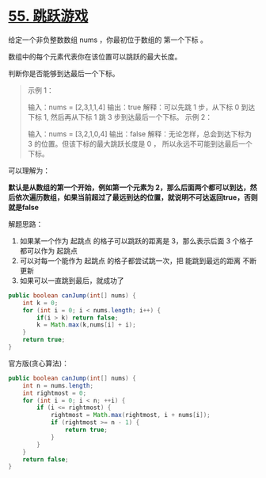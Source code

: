 # [55. 跳跃游戏](https://leetcode.cn/problems/jump-game/)

给定一个非负整数数组 nums ，你最初位于数组的 第一个下标 。

数组中的每个元素代表你在该位置可以跳跃的最大长度。

判断你是否能够到达最后一个下标。

> 示例 1：
>
> 输入：nums = [2,3,1,1,4]
> 输出：true
> 解释：可以先跳 1 步，从下标 0 到达下标 1, 然后再从下标 1 跳 3 步到达最后一个下标。
> 示例 2：
>
> 输入：nums = [3,2,1,0,4]
> 输出：false
> 解释：无论怎样，总会到达下标为 3 的位置。但该下标的最大跳跃长度是 0 ， 所以永远不可能到达最后一个下标。

可以理解为：

**默认是从数组的第一个开始，例如第一个元素为 2，那么后面两个都可以到达，然后依次遍历数组，如果当前超过了最远到达的位置，就说明不可达返回true，否则就是false**

解题思路：

1. 如果某一个作为 起跳点 的格子可以跳跃的距离是 3，那么表示后面 3 个格子都可以作为 起跳点
2. 可以对每一个能作为 起跳点 的格子都尝试跳一次，把 能跳到最远的距离 不断更新
3. 如果可以一直跳到最后，就成功了

```java
public boolean canJump(int[] nums) {
    int k = 0;
    for (int i = 0; i < nums.length; i++) {
        if(i > k) return false;
        k = Math.max(k,nums[i] + i);
    }
    return true;
}
```

官方版(贪心算法)：

```java
public boolean canJump(int[] nums) {
    int n = nums.length;
    int rightmost = 0;
    for (int i = 0; i < n; ++i) {
        if (i <= rightmost) {
            rightmost = Math.max(rightmost, i + nums[i]);
            if (rightmost >= n - 1) {
                return true;
            }
        }
    }
    return false;
}
```